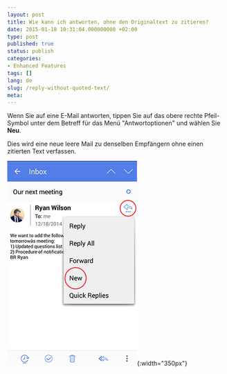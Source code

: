 ```yaml
---
layout: post
title: Wie kann ich antworten, ohne den Originaltext zu zitieren?
date: 2015-01-18 10:31:04.000000000 +02:00
type: post
published: true
status: publish
categories:
- Enhanced Features
tags: []
lang: de
slug: /reply-without-quoted-text/
meta:
---
```


Wenn Sie auf eine E-Mail antworten, tippen Sie auf das obere rechte Pfeil-Symbol unter dem Betreff für das Menü "Antwortoptionen" und wählen Sie **Neu**.

Dies wird eine neue leere Mail zu denselben Empfängern ohne einen zitierten Text verfassen.

![Reply Plus New](/assets/reply_plus_new.jpg){:width="350px"}
